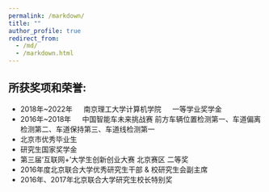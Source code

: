 ```yaml
---
permalink: /markdown/
title: ""
author_profile: true
redirect_from: 
  - /md/
  - /markdown.html
---
```

所获奖项和荣誉:
---

* 2018年~2022年 &emsp; 南京理工大学计算机学院 &emsp; 一等学业奖学金
* 2016年~2018年 &emsp; 中国智能车未来挑战赛
前方车辆位置检测第一、车道偏离检测第二、车道保持第三、车道线检测第一
* 北京市优秀毕业生
* 研究生国家奖学金
* 第三届‘互联网+’大学生创新创业大赛 北京赛区 二等奖
* 2016年度北京联合大学优秀研究生干部 & 校研究生会副主席
* 2016年、2017年北京联合大学研究生校长特别奖
